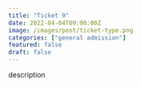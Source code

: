 ```yaml
---
title: "Ticket 9"
date: 2022-04-04T09:00:00Z
image: /images/post/ticket-type.png
categories: ["general admission"]
featured: false
draft: false
---
```


description
